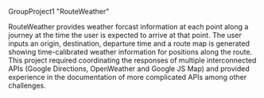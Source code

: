 GroupProject1
"RouteWeather"

RouteWeather provides weather forcast information at each point along a journey at the time the user is expected to arrive at that point. The user inputs an origin, destination, departure time and a route map is generated showing time-calibrated weather information for positions along the route. This project required coordinating the responses of multiple interconnected APIs (Google Directions, OpenWeather and Google JS Map) and provided experience in the documentation of more complicated APIs among other challenges.
